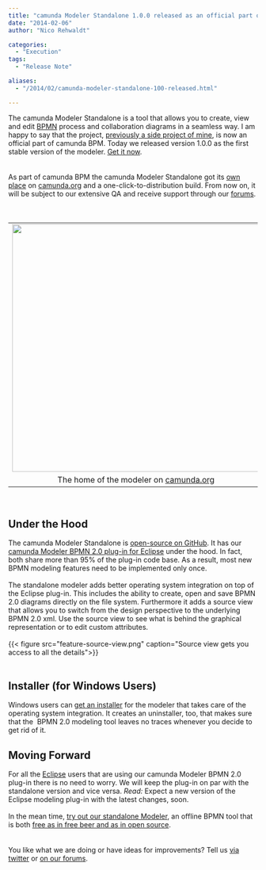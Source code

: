 ```yaml
---
title: "camunda Modeler Standalone 1.0.0 released as an official part of camunda BPM"
date: "2014-02-06"
author: "Nico Rehwaldt"

categories:
  - "Execution"
tags: 
  - "Release Note"

aliases:
  - "/2014/02/camunda-modeler-standalone-100-released.html"

---
```


<div>
<div class="separator" style="clear: both; text-align: left;">
The camunda Modeler Standalone&nbsp;is a tool that allows you to create, view and edit&nbsp;<a href="https://en.wikipedia.org/wiki/Business_Process_Modeling_Notation"><span id="goog_1978039880"></span>BPMN<span id="goog_1978039881"></span></a>&nbsp;process and collaboration diagrams in a seamless way. I am happy to say that the project,&nbsp;<a href="http://blog.camunda.org/2013/12/camunda-modeler-standalone-introduction.html" target="_blank">previously a side project of mine</a>,&nbsp;is now an official part of camunda BPM. Today we released version 1.0.0 as the first stable version of the modeler. <a href="http://camunda.org/download/modeler/" target="_blank">Get it now</a>.</div>
<div class="separator" style="clear: both; text-align: left;">
</div>
<a name='more'></a><br /><br />
<div class="separator" style="clear: both; text-align: left;">
As part of camunda BPM the camunda Modeler Standalone got its&nbsp;<a href="http://camunda.org/bpmn/tool/" target="_blank">own place</a>&nbsp;on&nbsp;<a href="http://camunda.org/" style="text-align: center;">camunda.org</a>&nbsp;and a&nbsp;one-click-to-distribution build. From now on, it will be subject to our extensive QA and receive support through our <a href="https://groups.google.com/forum/?fromgroups#!forum/camunda-bpm-users" target="_blank">forums</a>.</div>
<div class="separator" style="clear: both; text-align: left;">
<br /></div>
<div class="separator" style="clear: both; text-align: center;">
<br /></div>
<table align="center" cellpadding="0" cellspacing="0" class="tr-caption-container" style="margin-left: auto; margin-right: auto; text-align: center;"><tbody>
<tr><td style="text-align: center;"><a href="http://camunda.org/bpmn/tool/" imageanchor="1" style="margin-left: auto; margin-right: auto;"><img border="0" src="http://2.bp.blogspot.com/-YooGjl2XQX8/UvJFpvd0dJI/AAAAAAAAAKc/NbRz-jjzBI8/s1600/modeler-screenshot.png" width="500" /></a></td></tr>
<tr><td class="tr-caption" style="text-align: center;">The home of the modeler on <a href="http://camunda.org/">camunda.org</a></td></tr>
</tbody></table>
<div>
<br /></div>
<div>
<h2>
Under the Hood</h2>
</div>
<div>
The camunda Modeler Standalone is <a href="https://github.com/camunda/camunda-modeler-standalone" target="_blank">open-source on GitHub</a>. It has our <a href="https://github.com/camunda/camunda-modeler" target="_blank">camunda Modeler BPMN 2.0 plug-in for Eclipse</a>&nbsp;under the hood. In fact, both share more than 95% of the plug-in code base. As a result, most new BPMN modeling features need to be implemented only once.</div>
<div>
<br /></div>
<div>
The standalone modeler adds better operating system integration on top of the Eclipse plug-in. This includes the ability to create, open and save BPMN 2.0 diagrams directly on the file system. Furthermore it adds a source view that allows you to switch from the design perspective to the underlying BPMN 2.0 xml. Use the source view to see what is behind the graphical representation or to edit custom attributes.</div>
<div>
<br /></div>
{{< figure src="feature-source-view.png" caption="Source view gets you access to all the details">}}
<div>
<br /></div>
<h2>
Installer (for Windows Users)</h2>
<div>
<div>
Windows users can <a href="http://camunda.org/bpmn/tool/" target="_blank">get an installer</a> for the modeler that takes care of the operating system integration. It creates an uninstaller, too, that makes sure that the&nbsp;&nbsp;BPMN 2.0 modeling tool&nbsp;leaves no traces whenever you decide to get rid of it.</div>
</div>
<h2>
Moving Forward</h2>
<div>
For all the <a href="http://eclipse.org/" target="_blank">Eclipse</a>&nbsp;users that are using our camunda Modeler BPMN 2.0 plug-in there is no need to worry. We will keep the plug-in on par with the standalone version and vice versa. <i>Read: </i>Expect a new version of the Eclipse modeling plug-in with the latest changes, soon.</div>
<div>
<br /></div>
<div>
In the mean time, <a href="http://camunda.org/download/modeler/" target="_blank">try out our standalone Modeler</a>, an offline BPMN tool that is both <a href="http://www.gnu.org/philosophy/free-sw.html" target="_blank">free as in free beer and as in open source</a>.</div>
<div>
<br /></div>
<div>
<br /></div>
<div>
You like what we are doing or have ideas for improvements? Tell us <a href="https://twitter.com/camundaBPM" target="_blank">via twitter</a> or <a href="https://groups.google.com/forum/#!forum/camunda-bpm-users" target="_blank">on our forums</a>.</div>
</div>